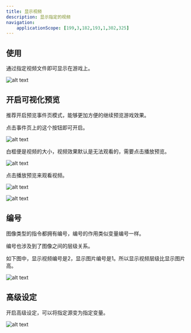 ```yaml
---
title: 显示视频
description: 显示指定的视频
navigation:
    applicationScope: [199,3,182,193,1,302,325]
---
```


## 使用

通过指定视频文件即可显示在游戏上。

![alt text](https://assbak.gcw.wiki/gcw/image/zh_hans/commands/images/showvideo/image.png)

## 开启可视化预览

推荐开启预览事件页模式，能够更加方便的继续预览游戏效果。

点击事件页上的这个按钮即可开启。

![alt text](https://assbak.gcw.wiki/gcw/image/zh_hans/commands/images/showvideo/image-1.png)

白框便是视频的大小，视频效果默认是无法观看的，需要点击播放预览。

![alt text](https://assbak.gcw.wiki/gcw/image/zh_hans/commands/images/showvideo/image-2.png)

点击播放预览来观看视频。

![alt text](https://assbak.gcw.wiki/gcw/image/zh_hans/commands/images/showvideo/image-3.png)

![alt text](https://assbak.gcw.wiki/gcw/image/zh_hans/commands/images/showvideo/image-4.png)

## 编号

图像类型的指令都拥有编号，编号的作用类似变量编号一样。

编号也涉及到了图像之间的层级关系。

如下图中，显示视频编号是2，显示图片编号是1。所以显示视频层级比显示图片高。

![alt text](https://assbak.gcw.wiki/gcw/image/zh_hans/commands/images/showvideo/image-5.png)

## 高级设定

开启高级设定，可以将指定源变为指定变量。

![alt text](https://assbak.gcw.wiki/gcw/image/zh_hans/commands/images/showvideo/image-6.png)
